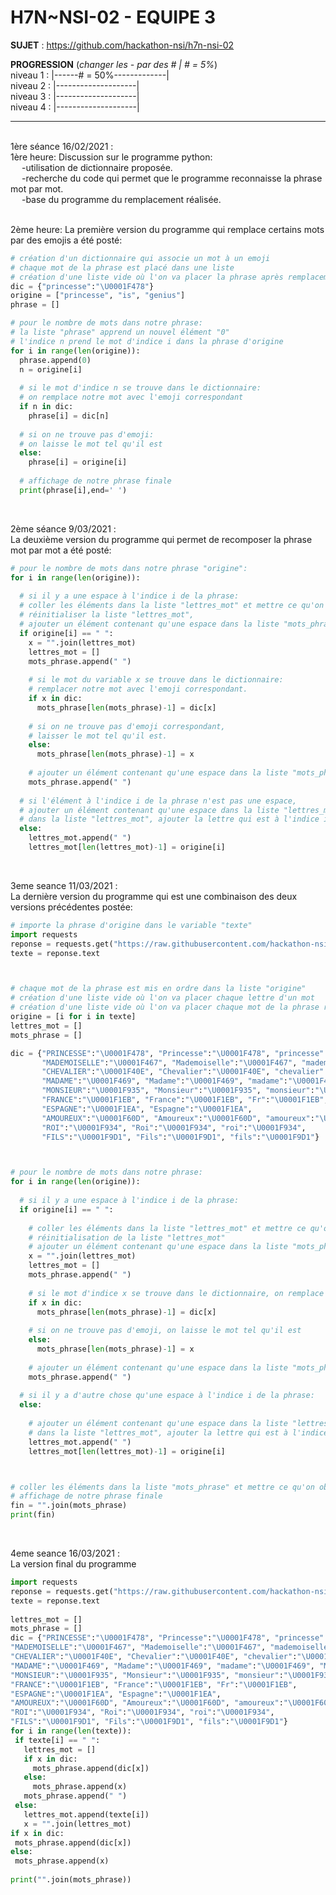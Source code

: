 # **H7N~NSI-02 - EQUIPE 3**

**SUJET** : https://github.com/hackathon-nsi/h7n-nsi-02

**PROGRESSION** (*changer les - par des # | # = 5%*)<br />
niveau 1 : |------# = 50%-------------|<br />
niveau 2 : |--------------------|<br />
niveau 3 : |--------------------|<br />
niveau 4 : |--------------------|<br />

<hr />
<!-- ne pas effacer les lignes ci-dessus et mettre à jour la progression régulièrement -->

<br />
1ère séance 16/02/2021 : <br />
1ère heure: Discussion sur le programme python: <br />
&emsp; -utilisation de dictionnaire proposée. <br />
&emsp; -recherche du code qui permet que le programme reconnaisse la phrase mot par mot. <br />
&emsp; -base du programme du remplacement réalisée. <br />

<br />

2ème heure: La première version du programme qui remplace certains mots par des emojis a été posté: <br />

```python
# création d'un dictionnaire qui associe un mot à un emoji
# chaque mot de la phrase est placé dans une liste
# création d'une liste vide où l'on va placer la phrase après remplacement
dic = {"princesse":"\U0001F478"} 
origine = ["princesse", "is", "genius"] 
phrase = [] 

# pour le nombre de mots dans notre phrase:
# la liste "phrase" apprend un nouvel élément "0"
# l'indice n prend le mot d'indice i dans la phrase d'origine
for i in range(len(origine)):  
  phrase.append(0) 
  n = origine[i] 
  
  # si le mot d'indice n se trouve dans le dictionnaire:
  # on remplace notre mot avec l'emoji correspondant 
  if n in dic:  
    phrase[i] = dic[n] 
    
  # si on ne trouve pas d'emoji: 
  # on laisse le mot tel qu'il est
  else:
    phrase[i] = origine[i] 
    
  # affichage de notre phrase finale 
  print(phrase[i],end=' ') 
```

<br />

2ème séance 9/03/2021 :<br />
La deuxième version du programme qui permet de recomposer la phrase mot par mot a été posté: <br />

```python
# pour le nombre de mots dans notre phrase "origine":
for i in range(len(origine)): 
  
  # si il y a une espace à l'indice i de la phrase:
  # coller les éléments dans la liste "lettres_mot" et mettre ce qu'on obtient dans le variable "x",
  # réinitialiser la liste "lettres_mot",
  # ajouter un élément contenant qu'une espace dans la liste "mots_phrase".
  if origine[i] == " ": 
    x = "".join(lettres_mot) 
    lettres_mot = [] 
    mots_phrase.append(" ")    
    
    # si le mot du variable x se trouve dans le dictionnaire:
    # remplacer notre mot avec l'emoji correspondant.
    if x in dic:  
      mots_phrase[len(mots_phrase)-1] = dic[x] 
      
    # si on ne trouve pas d'emoji correspondant, 
    # laisser le mot tel qu'il est.
    else:
      mots_phrase[len(mots_phrase)-1] = x 
      
    # ajouter un élément contenant qu'une espace dans la liste "mots_phrase"    
    mots_phrase.append(" ") 
    
  # si l'élément à l'indice i de la phrase n'est pas une espace,
  # ajouter un élément contenant qu'une espace dans la liste "lettres_mot",
  # dans la liste "lettres_mot", ajouter la lettre qui est à l'indice i de la phrase d'origine
  else:
    lettres_mot.append(" ") 
    lettres_mot[len(lettres_mot)-1] = origine[i] 
```

<br />

3eme seance 11/03/2021 :<br />
La dernière version du programme qui est une combinaison des deux versions précédentes postée: <br />

```python
# importe la phrase d'origine dans le variable "texte"
import requests
reponse = requests.get("https://raw.githubusercontent.com/hackathon-nsi/h7n-nsi-02/main/textes/La%20Princesse%20de%20Cl%C3%A8ves/lpdc-partie1.txt")
texte = reponse.text  



# chaque mot de la phrase est mis en ordre dans la liste "origine"
# création d'une liste vide où l'on va placer chaque lettre d'un mot
# création d'une liste vide où l'on va placer chaque mot de la phrase recomposée
origine = [i for i in texte] 
lettres_mot = [] 
mots_phrase = [] 

dic = {"PRINCESSE":"\U0001F478", "Princesse":"\U0001F478", "princesse":"\U0001F478",  # creation d'un dictionnaire qui associe un mot a un emoji
       "MADEMOISELLE":"\U0001F467", "Mademoiselle":"\U0001F467", "mademoiselle":"\U0001F467", "Mlle":"\U0001F935",
       "CHEVALIER":"\U0001F40E", "Chevalier":"\U0001F40E", "chevalier":"\U0001F40E",
       "MADAME":"\U0001F469", "Madame":"\U0001F469", "madame":"\U0001F469", "Mme":"\U0001F935",
       "MONSIEUR":"\U0001F935", "Monsieur":"\U0001F935", "monsieur":"\U0001F935", "M.":"\U0001F935", "Mr":"\U0001F935",
       "FRANCE":"\U0001F1EB", "France":"\U0001F1EB", "Fr":"\U0001F1EB", 
       "ESPAGNE":"\U0001F1EA", "Espagne":"\U0001F1EA",
       "AMOUREUX":"\U0001F60D", "Amoureux":"\U0001F60D", "amoureux":"\U0001F60D",
       "ROI":"\U0001F934", "Roi":"\U0001F934", "roi":"\U0001F934",
       "FILS":"\U0001F9D1", "Fils":"\U0001F9D1", "fils":"\U0001F9D1"}



# pour le nombre de mots dans notre phrase:
for i in range(len(origine)): 
  
  # si il y a une espace à l'indice i de la phrase:
  if origine[i] == " ":   
  
    # coller les éléments dans la liste "lettres_mot" et mettre ce qu'on obtient dans le variable "x"
    # réinitialisation de la liste "lettres_mot"
    # ajouter un élément contenant qu'une espace dans la liste "mots_phrase"
    x = "".join(lettres_mot) 
    lettres_mot = [] 
    mots_phrase.append(" ")   
    
    # si le mot d'indice x se trouve dans le dictionnaire, on remplace notre mot avec l'emoji correspondant
    if x in dic:  
      mots_phrase[len(mots_phrase)-1] = dic[x]  
      
    # si on ne trouve pas d'emoji, on laisse le mot tel qu'il est  
    else:
      mots_phrase[len(mots_phrase)-1] = x 
    
    # ajouter un élément contenant qu'une espace dans la liste "mots_phrase"
    mots_phrase.append(" ") 
  
  # si il y a d'autre chose qu'une espace à l'indice i de la phrase:
  else:
  
    # ajouter un élément contenant qu'une espace dans la liste "lettres_mot"
    # dans la liste "lettres_mot", ajouter la lettre qui est à l'indice i de la phrase d'origine
    lettres_mot.append(" ") 
    lettres_mot[len(lettres_mot)-1] = origine[i]



# coller les éléments dans la liste "mots_phrase" et mettre ce qu'on obtient dans le variable "fin"       
# affichage de notre phrase finale 
fin = "".join(mots_phrase) 
print(fin) 
```

<br />

4eme seance 16/03/2021 :<br />
La version final du programme<br />
```python
import requests
reponse = requests.get("https://raw.githubusercontent.com/hackathon-nsi/h7n-nsi-02/main/textes/La%20Princesse%20de%20Cl%C3%A8ves/lpdc-partie1.txt")
texte = reponse.text
 
lettres_mot = []
mots_phrase = []
dic = {"PRINCESSE":"\U0001F478", "Princesse":"\U0001F478", "princesse":"\U0001F478",
"MADEMOISELLE":"\U0001F467", "Mademoiselle":"\U0001F467", "mademoiselle":"\U0001F467", "Mlle":"\U0001F935",
"CHEVALIER":"\U0001F40E", "Chevalier":"\U0001F40E", "chevalier":"\U0001F40E",
"MADAME":"\U0001F469", "Madame":"\U0001F469", "madame":"\U0001F469", "Mme":"\U0001F935",
"MONSIEUR":"\U0001F935", "Monsieur":"\U0001F935", "monsieur":"\U0001F935", "M.":"\U0001F935", "Mr":"\U0001F935",
"FRANCE":"\U0001F1EB", "France":"\U0001F1EB", "Fr":"\U0001F1EB",
"ESPAGNE":"\U0001F1EA", "Espagne":"\U0001F1EA",
"AMOUREUX":"\U0001F60D", "Amoureux":"\U0001F60D", "amoureux":"\U0001F60D",
"ROI":"\U0001F934", "Roi":"\U0001F934", "roi":"\U0001F934",
"FILS":"\U0001F9D1", "Fils":"\U0001F9D1", "fils":"\U0001F9D1"}
for i in range(len(texte)):   
 if texte[i] == " ":      
   lettres_mot = []       
   if x in dic:
     mots_phrase.append(dic[x])
   else:
     mots_phrase.append(x)
   mots_phrase.append(" ")
 else:
   lettres_mot.append(texte[i])
   x = "".join(lettres_mot)
if x in dic:
 mots_phrase.append(dic[x])
else:
 mots_phrase.append(x)
 
print("".join(mots_phrase))
```


